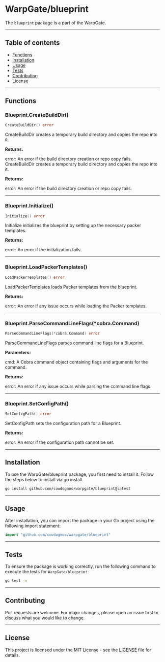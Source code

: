 # WarpGate/blueprint

The `blueprint` package is a part of the WarpGate.

---

## Table of contents

- [Functions](#functions)
- [Installation](#installation)
- [Usage](#usage)
- [Tests](#tests)
- [Contributing](#contributing)
- [License](#license)

---

## Functions

### Blueprint.CreateBuildDir()

```go
CreateBuildDir() error
```

CreateBuildDir creates a temporary build directory and copies the repo into it.

**Returns:**

error: An error if the build directory creation or repo copy fails.
CreateBuildDir creates a temporary build directory and copies the repo into it.

**Returns:**

error: An error if the build directory creation or repo copy fails.

---

### Blueprint.Initialize()

```go
Initialize() error
```

Initialize initializes the blueprint by setting up the necessary packer templates.

**Returns:**

error: An error if the initialization fails.

---

### Blueprint.LoadPackerTemplates()

```go
LoadPackerTemplates() error
```

LoadPackerTemplates loads Packer templates from the blueprint.

**Returns:**

error: An error if any issue occurs while loading the Packer templates.

---

### Blueprint.ParseCommandLineFlags(*cobra.Command)

```go
ParseCommandLineFlags(*cobra.Command) error
```

ParseCommandLineFlags parses command line flags for a Blueprint.

**Parameters:**

cmd: A Cobra command object containing flags and arguments for the command.

**Returns:**

error: An error if any issue occurs while parsing the command line flags.

---

### Blueprint.SetConfigPath()

```go
SetConfigPath() error
```

SetConfigPath sets the configuration path for a Blueprint.

**Returns:**

error: An error if the configuration path cannot be set.

---

## Installation

To use the WarpGate/blueprint package, you first need to install it.
Follow the steps below to install via go install.

```bash
go install github.com/cowdogmoo/warpgate/blueprint@latest
```

---

## Usage

After installation, you can import the package in your Go project
using the following import statement:

```go
import "github.com/cowdogmoo/warpgate/blueprint"
```

---

## Tests

To ensure the package is working correctly, run the following
command to execute the tests for `WarpGate/blueprint`:

```bash
go test -v
```

---

## Contributing

Pull requests are welcome. For major changes,
please open an issue first to discuss what
you would like to change.

---

## License

This project is licensed under the MIT
License - see the [LICENSE](https://github.com/CowDogMoo/WarpGate/blob/main/LICENSE)
file for details.
